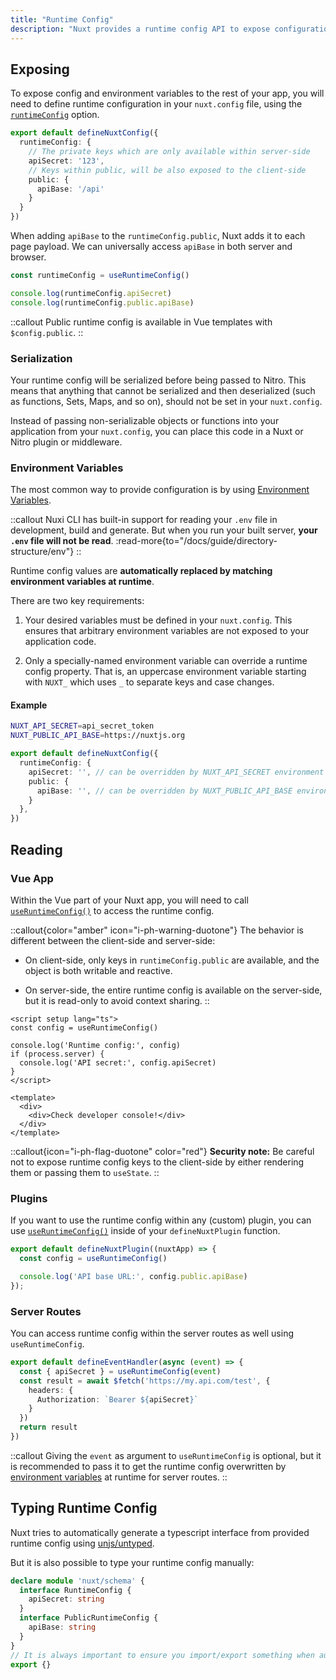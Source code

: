 ```yaml
---
title: "Runtime Config"
description: "Nuxt provides a runtime config API to expose configuration and secrets within your application."
---
```


## Exposing

To expose config and environment variables to the rest of your app, you will need to define runtime configuration in your `nuxt.config` file, using the [`runtimeConfig`](/docs/guide/directory-structure/nuxt.config#runtimeconfig) option.

```ts [nuxt.config.ts]
export default defineNuxtConfig({
  runtimeConfig: {
    // The private keys which are only available within server-side
    apiSecret: '123',
    // Keys within public, will be also exposed to the client-side
    public: {
      apiBase: '/api'
    }
  }
})
```

When adding `apiBase` to the `runtimeConfig.public`, Nuxt adds it to each page payload. We can universally access `apiBase` in both server and browser.

```ts
const runtimeConfig = useRuntimeConfig()

console.log(runtimeConfig.apiSecret)
console.log(runtimeConfig.public.apiBase)
```

::callout
Public runtime config is available in Vue templates with `$config.public`.
::

### Serialization

Your runtime config will be serialized before being passed to Nitro. This means that anything that cannot be serialized and then deserialized (such as functions, Sets, Maps, and so on), should not be set in your `nuxt.config`.

Instead of passing non-serializable objects or functions into your application from your `nuxt.config`, you can place this code in a Nuxt or Nitro plugin or middleware.

### Environment Variables

The most common way to provide configuration is by using [Environment Variables](https://medium.com/chingu/an-introduction-to-environment-variables-and-how-to-use-them-f602f66d15fa).

::callout
Nuxi CLI has built-in support for reading your `.env` file in development, build and generate. But when you run your built server, **your `.env` file will not be read**.
:read-more{to="/docs/guide/directory-structure/env"}
::

Runtime config values are **automatically replaced by matching environment variables at runtime**.

There are two key requirements:

1. Your desired variables must be defined in your `nuxt.config`. This ensures that arbitrary environment variables are not exposed to your application code.

1. Only a specially-named environment variable can override a runtime config property. That is, an uppercase environment variable starting with `NUXT_` which uses `_` to separate keys and case changes.

#### Example

```sh [.env]
NUXT_API_SECRET=api_secret_token
NUXT_PUBLIC_API_BASE=https://nuxtjs.org
```

```ts [nuxt.config.ts]
export default defineNuxtConfig({
  runtimeConfig: {
    apiSecret: '', // can be overridden by NUXT_API_SECRET environment variable
    public: {
      apiBase: '', // can be overridden by NUXT_PUBLIC_API_BASE environment variable
    }
  },
})
```

## Reading

### Vue App

Within the Vue part of your Nuxt app, you will need to call [`useRuntimeConfig()`](/docs/api/composables/use-runtime-config) to access the runtime config.

::callout{color="amber" icon="i-ph-warning-duotone"}
The behavior is different between the client-side and server-side:

- On client-side, only keys in `runtimeConfig.public` are available, and the object is both writable and reactive.

- On server-side, the entire runtime config is available on the server-side, but it is read-only to avoid context sharing.
::

```vue [pages/index.vue]
<script setup lang="ts">
const config = useRuntimeConfig()

console.log('Runtime config:', config)
if (process.server) {
  console.log('API secret:', config.apiSecret)
}
</script>

<template>
  <div>
    <div>Check developer console!</div>
  </div>
</template>
```

::callout{icon="i-ph-flag-duotone" color="red"}
**Security note:** Be careful not to expose runtime config keys to the client-side by either rendering them or passing them to `useState`.
::

### Plugins

If you want to use the runtime config within any (custom) plugin, you can use [`useRuntimeConfig()`](/docs/api/composables/use-runtime-config) inside of your `defineNuxtPlugin` function.

```ts [plugins/config.ts]
export default defineNuxtPlugin((nuxtApp) => {
  const config = useRuntimeConfig()

  console.log('API base URL:', config.public.apiBase)
});
```

### Server Routes

You can access runtime config within the server routes as well using `useRuntimeConfig`.

```ts [server/api/test.ts]
export default defineEventHandler(async (event) => {
  const { apiSecret } = useRuntimeConfig(event)
  const result = await $fetch('https://my.api.com/test', {
    headers: {
      Authorization: `Bearer ${apiSecret}`
    }
  })
  return result
})
```

::callout
Giving the `event` as argument to `useRuntimeConfig` is optional, but it is recommended to pass it to get the runtime config overwritten by [environment variables](/docs/guide/going-further/runtime-config#environment-variables) at runtime for server routes.
::

## Typing Runtime Config

Nuxt tries to automatically generate a typescript interface from provided runtime config using [unjs/untyped](https://github.com/unjs/untyped).

But it is also possible to type your runtime config manually:

```ts [index.d.ts]
declare module 'nuxt/schema' {
  interface RuntimeConfig {
    apiSecret: string
  }
  interface PublicRuntimeConfig {
    apiBase: string
  }
}
// It is always important to ensure you import/export something when augmenting a type
export {}
```
